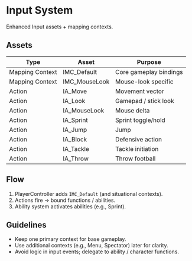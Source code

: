 # Input System

Enhanced Input assets + mapping contexts.

## Assets
| Type | Asset | Purpose |
|------|-------|---------|
| Mapping Context | IMC_Default | Core gameplay bindings |
| Mapping Context | IMC_MouseLook | Mouse-look specific |
| Action | IA_Move | Movement vector |
| Action | IA_Look | Gamepad / stick look |
| Action | IA_MouseLook | Mouse delta |
| Action | IA_Sprint | Sprint toggle/hold |
| Action | IA_Jump | Jump |
| Action | IA_Block | Defensive action |
| Action | IA_Tackle | Tackle initiation |
| Action | IA_Throw | Throw football |

## Flow
1. PlayerController adds `IMC_Default` (and situational contexts).
2. Actions fire → bound functions / abilities.
3. Ability system activates abilities (e.g., Sprint).

## Guidelines
- Keep one primary context for base gameplay.
- Use additional contexts (e.g., Menu, Spectator) later for clarity.
- Avoid logic in input events; delegate to ability / character functions.
